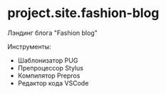 # project.site.fashion-blog
Лэндинг блога "Fashion blog"

Инструменты:
- Шаблонизатор PUG
- Препроцессор Stylus
- Компилятор Prepros
- Редактор кода VSCode
